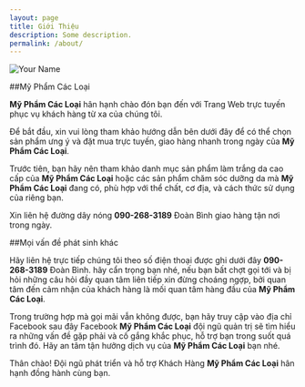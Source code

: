 ```yaml
---
layout: page
title: Giới Thiệu
description: Some description.
permalink: /about/
---
```


<img itemprop="image" class="img-rounded" src="http://res.cloudinary.com/dm7h7e8xj/image/upload/c_fill,h_200,w_200/v1504971955/neo_ruqszk.jpg" alt="Your Name">



##Mỹ Phẩm Các Loại

**Mỹ Phẩm Các Loại** hân hạnh chào đón bạn đến với Trang Web trực tuyến phục vụ khách hàng từ xa của chúng tôi.

Để bắt đầu, xin vui lòng tham khảo hướng dẫn bên dưới đây để có thể chọn sản phẩm ưng ý và đặt mua trực tuyến, giao hàng nhanh trong ngày của **Mỹ Phẩm Các Loại**.

Trước tiên, bạn hãy nên tham khảo danh mục sản phẩm làm trắng da cao cấp của **Mỹ Phẩm Các Loại** hoặc các sản phẩm chăm sóc dưỡng da mà **Mỹ Phẩm Các Loại** đang có, phù hợp với thể chất, cơ địa, và cách thức sử dụng của riêng bạn.

Xin liên hệ đường dây nóng **090-268-3189** Đoàn Bình giao hàng tận nơi trong ngày.

##Mọi vấn đề phát sinh khác

Hãy liên hệ trực tiếp chúng tôi theo số điện thoại được ghi dưới đây **090-268-3189** Đoàn Bình. hãy cẩn trọng bạn nhé, nếu bạn bất chợt gọi tới và bị hỏi những câu hỏi đầy quan tâm liên tiếp xin đừng choáng ngợp, bởi quan tâm đến cảm nhận của khách hàng là mối quan tâm hàng đầu của **Mỹ Phẩm Các Loại**.

Trong trường hợp mà gọi mãi vẫn không được, bạn hãy truy cập vào địa chỉ Facebook sau đây Facebook **Mỹ Phẩm Các Loại** đội ngũ quản trị sẽ tìm hiểu ra những vấn đề gặp phải và cố gắng khắc phục, hỗ trợ bạn trong suốt quá trình đó. Hãy an tâm tận hưởng dịch vụ của **Mỹ Phẩm Các Loại** bạn nhé.

Thân chào! Đội ngũ phát triển và hỗ trợ Khách Hàng **Mỹ Phẩm Các Loại** hân hạnh đồng hành cùng bạn.
